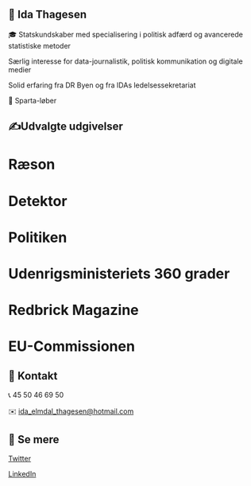 ## 👋  Ida Thagesen

🎓 Statskundskaber med specialisering i politisk adfærd og avancerede statistiske metoder

Særlig interesse for data-journalistik, politisk kommunikation og digitale medier

Solid erfaring fra DR Byen og fra IDAs ledelsessekretariat

🤸 Sparta-løber

##




## ✍️Udvalgte udgivelser

# Ræson
# Detektor
# Politiken
# Udenrigsministeriets 360 grader
# Redbrick Magazine
# EU-Commissionen

## 💌 Kontakt

📞 45 50 46 69 50

✉️ ida_elmdal_thagesen@hotmail.com

## 💌 Se mere

[Twitter](https://twitter.com/idathagesen?lang=da)

[LinkedIn](linkedin.com/in/ida-thagesen/)


